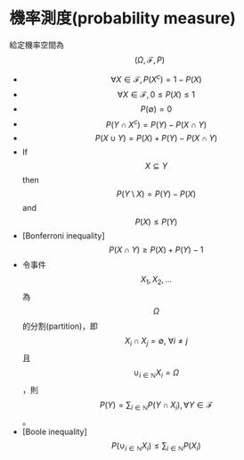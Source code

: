 # 機率測度\(probability measure\)

給定機率空間為$$(\Omega, \mathcal{F}, P)$$

* $$\forall X \in \mathcal{F}, P(X^c)=1 - P(X)$$
* $$\forall X \in \mathcal{F}, 0 \leq P(X) \leq 1$$
* $$P(\emptyset)=0$$
* $$P(Y \cap X^c)=P(Y) - P(X \cap Y)$$
* $$P(X \cup Y) = P(X) + P(Y) - P(X \cap Y)$$
* If $$X \subseteq Y$$ then $$P(Y \setminus X) = P(Y) - P(X)$$ and $$P(X) \leq P(Y)$$
* \[Bonferroni inequality\] $$P(X \cap Y) \geq P(X) + P(Y) -1$$
* 令事件$$X_1, X_2, \ldots$$為$$\Omega$$的分割\(partition\)，即$$X_i \cap X_j = \emptyset,\ \forall i \neq j$$且 $$\cup_{i \in \mathbb{N}} X_i = \Omega$$，則$$P(Y) = \sum_{i \in \mathbb{N}} P(Y \cap X_i), \forall Y \in \mathcal{F}$$。
* \[Boole inequality\] $$P(\cup_{ i \in \mathbb{N}} X_i) \leq  \sum_{i \in \mathbb{N}} P(X_i)$$





